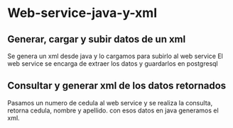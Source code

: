 # Web-service-java-y-xml
## Generar, cargar y subir datos de un xml
Se genera un xml desde java y lo cargamos para subirlo al web service
El web service se encarga de extraer los datos y guardarlos en postgresql
## Consultar y generar xml de los datos retornados
Pasamos un numero de cedula al web service y se realiza la consulta,
retorna cedula, nombre y apellido.
con esos datos en java generamos el xml.
